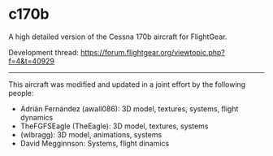 ﻿c170b
====

A high detailed version of the Cessna 170b aircraft for FlightGear.

Development thread: https://forum.flightgear.org/viewtopic.php?f=4&t=40929

---

This aircraft was modified and updated in a joint effort by the following people:

* Adrián Fernández (awall086): 3D model, textures, systems, flight dynamics
* TheFGFSEagle (TheEagle): 3D model, textures, systems
* (wlbragg): 3D model, animations, systems
* David Megginnson: Systems, flight dinamics


